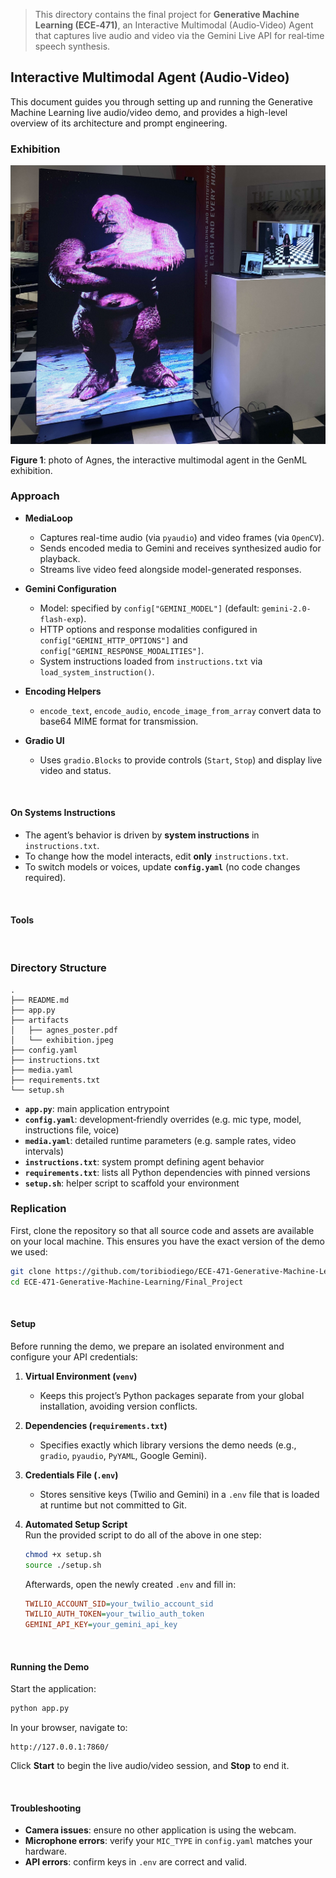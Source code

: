 > This directory contains the final project for **Generative Machine Learning (ECE‑471)**, an Interactive Multimodal (Audio‑Video) Agent that captures live audio and video via the Gemini Live API for real‑time speech synthesis.

## Interactive Multimodal Agent (Audio-Video)

This document guides you through setting up and running the Generative Machine Learning live audio/video demo, and provides a high-level overview of its architecture and prompt engineering.


### Exhibition

![photo from GenML live-demo](artifacts/exhibition.jpeg)

**Figure 1**: photo of Agnes, the interactive multimodal agent in the GenML exhibition.


### Approach

- **MediaLoop**  
  - Captures real-time audio (via `pyaudio`) and video frames (via `OpenCV`).  
  - Sends encoded media to Gemini and receives synthesized audio for playback.  
  - Streams live video feed alongside model-generated responses.

- **Gemini Configuration**  
  - Model: specified by `config["GEMINI_MODEL"]` (default: `gemini-2.0-flash-exp`).  
  - HTTP options and response modalities configured in `config["GEMINI_HTTP_OPTIONS"]` and `config["GEMINI_RESPONSE_MODALITIES"]`.
  - System instructions loaded from `instructions.txt` via `load_system_instruction()`.

- **Encoding Helpers**  
  - `encode_text`, `encode_audio`, `encode_image_from_array` convert data to base64 MIME format for transmission.

- **Gradio UI**  
  - Uses `gradio.Blocks` to provide controls (`Start`, `Stop`) and display live video and status.

<br>



#### On Systems Instructions

- The agent’s behavior is driven by **system instructions** in `instructions.txt`.  
- To change how the model interacts, edit **only** `instructions.txt`.  
- To switch models or voices, update **`config.yaml`** (no code changes required).

<br>

#### Tools


<br>


### Directory Structure

```
.
├── README.md
├── app.py
├── artifacts
│   ├── agnes_poster.pdf
│   └── exhibition.jpeg
├── config.yaml
├── instructions.txt
├── media.yaml
├── requirements.txt
└── setup.sh
```

- **`app.py`**: main application entrypoint  
- **`config.yaml`**: development‑friendly overrides (e.g. mic type, model, instructions file, voice)  
- **`media.yaml`**: detailed runtime parameters (e.g. sample rates, video intervals)  
- **`instructions.txt`**: system prompt defining agent behavior  
- **`requirements.txt`**: lists all Python dependencies with pinned versions  
- **`setup.sh`**: helper script to scaffold your environment  


### Replication

First, clone the repository so that all source code and assets are available on your local machine. This ensures you have the exact version of the demo we used:

```bash
git clone https://github.com/toribiodiego/ECE-471-Generative-Machine-Learning.git
cd ECE-471-Generative-Machine-Learning/Final_Project
```



<br>


#### Setup

Before running the demo, we prepare an isolated environment and configure your API credentials:

1. **Virtual Environment (`venv`)**  
   - Keeps this project’s Python packages separate from your global installation, avoiding version conflicts.

2. **Dependencies (`requirements.txt`)**  
   - Specifies exactly which library versions the demo needs (e.g., `gradio`, `pyaudio`, `PyYAML`, Google Gemini).

3. **Credentials File (`.env`)**  
   - Stores sensitive keys (Twilio and Gemini) in a `.env` file that is loaded at runtime but not committed to Git.

4. **Automated Setup Script**  
   Run the provided script to do all of the above in one step:
   ```bash
   chmod +x setup.sh
   source ./setup.sh
   ```
   Afterwards, open the newly created `.env` and fill in:
   ```ini
   TWILIO_ACCOUNT_SID=your_twilio_account_sid
   TWILIO_AUTH_TOKEN=your_twilio_auth_token
   GEMINI_API_KEY=your_gemini_api_key
   ```


<br>


#### Running the Demo

Start the application:
```bash
python app.py
```

In your browser, navigate to:
```
http://127.0.0.1:7860/
```
Click **Start** to begin the live audio/video session, and **Stop** to end it.

<br>



#### Troubleshooting

- **Camera issues**: ensure no other application is using the webcam.  
- **Microphone errors**: verify your `MIC_TYPE` in `config.yaml` matches your hardware.  
- **API errors**: confirm keys in `.env` are correct and valid.  